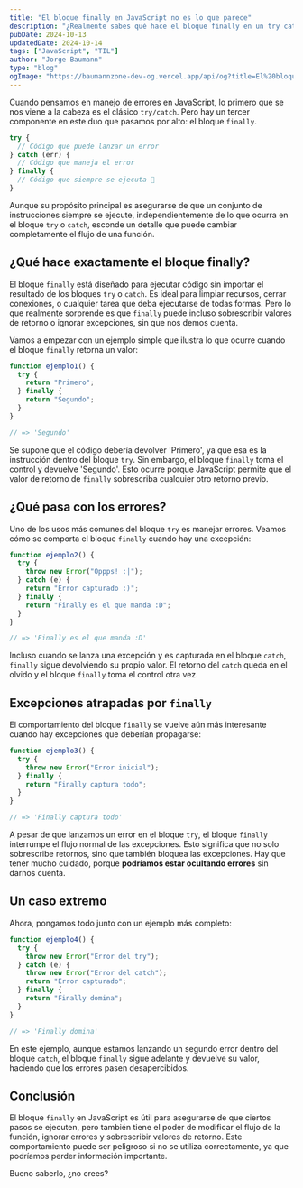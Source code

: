 ```yaml
---
title: "El bloque finally en JavaScript no es lo que parece"
description: "¿Realmente sabes qué hace el bloque finally en un try catch? Descubre cómo funciona el bloque finally en JavaScript y por qué puede ser que lo estés usando mal."
pubDate: 2024-10-13
updatedDate: 2024-10-14
tags: ["JavaScript", "TIL"]
author: "Jorge Baumann"
type: "blog"
ogImage: "https://baumannzone-dev-og.vercel.app/api/og?title=El%20bloque%20finally%20en%20JavaScript%20no%20es%20lo%20que%20parece&tags=JavaScript,TIL"
---
```


Cuando pensamos en manejo de errores en JavaScript, lo primero que se nos viene a la cabeza es el clásico `try/catch`. Pero hay un tercer componente en este duo que pasamos por alto: el bloque `finally`.

```js
try {
  // Código que puede lanzar un error
} catch (err) {
  // Código que maneja el error
} finally {
  // Código que siempre se ejecuta 🤔
}
```

Aunque su propósito principal es asegurarse de que un conjunto de instrucciones siempre se ejecute, independientemente de lo que ocurra en el bloque `try` o `catch`, esconde un detalle que puede cambiar completamente el flujo de una función.

## ¿Qué hace exactamente el bloque finally?

El bloque `finally` está diseñado para ejecutar código sin importar el resultado de los bloques `try` o `catch`. Es ideal para limpiar recursos, cerrar conexiones, o cualquier tarea que deba ejecutarse de todas formas. Pero lo que realmente sorprende es que `finally` puede incluso sobrescribir valores de retorno o ignorar excepciones, sin que nos demos cuenta.

Vamos a empezar con un ejemplo simple que ilustra lo que ocurre cuando el bloque `finally` retorna un valor:

```javascript
function ejemplo1() {
  try {
    return "Primero";
  } finally {
    return "Segundo";
  }
}

// => 'Segundo'
```

Se supone que el código debería devolver 'Primero', ya que esa es la instrucción dentro del bloque `try`. Sin embargo, el bloque `finally` toma el control y devuelve 'Segundo'. Esto ocurre porque JavaScript permite que el valor de retorno de `finally` sobrescriba cualquier otro retorno previo.

## ¿Qué pasa con los errores?

Uno de los usos más comunes del bloque `try` es manejar errores. Veamos cómo se comporta el bloque `finally` cuando hay una excepción:

```javascript
function ejemplo2() {
  try {
    throw new Error("Oppps! :|");
  } catch (e) {
    return "Error capturado :)";
  } finally {
    return "Finally es el que manda :D";
  }
}

// => 'Finally es el que manda :D'
```

Incluso cuando se lanza una excepción y es capturada en el bloque `catch`, `finally` sigue devolviendo su propio valor. El retorno del `catch` queda en el olvido y el bloque `finally` toma el control otra vez.

## Excepciones atrapadas por `finally`

El comportamiento del bloque `finally` se vuelve aún más interesante cuando hay excepciones que deberían propagarse:

```javascript
function ejemplo3() {
  try {
    throw new Error("Error inicial");
  } finally {
    return "Finally captura todo";
  }
}

// => 'Finally captura todo'
```

A pesar de que lanzamos un error en el bloque `try`, el bloque `finally` interrumpe el flujo normal de las excepciones. Esto significa que no solo sobrescribe retornos, sino que también bloquea las excepciones. Hay que tener mucho cuidado, porque **podríamos estar ocultando errores** sin darnos cuenta.

## Un caso extremo

Ahora, pongamos todo junto con un ejemplo más completo:

```javascript
function ejemplo4() {
  try {
    throw new Error("Error del try");
  } catch (e) {
    throw new Error("Error del catch");
    return "Error capturado";
  } finally {
    return "Finally domina";
  }
}

// => 'Finally domina'
```

En este ejemplo, aunque estamos lanzando un segundo error dentro del bloque `catch`, el bloque `finally` sigue adelante y devuelve su valor, haciendo que los errores pasen desapercibidos.

## Conclusión

El bloque `finally` en JavaScript es útil para asegurarse de que ciertos pasos se ejecuten, pero también tiene el poder de modificar el flujo de la función, ignorar errores y sobrescribir valores de retorno. Este comportamiento puede ser peligroso si no se utiliza correctamente, ya que podríamos perder información importante.

Bueno saberlo, ¿no crees?
